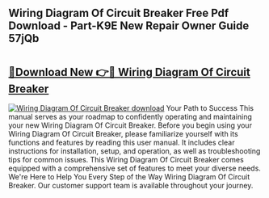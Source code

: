 ## Wiring Diagram Of Circuit Breaker Free Pdf Download - Part-K9E New Repair Owner Guide 57jQb

# <h2><a href="http://dftrmgp.blite.top/?on=Wiring+Diagram+Of+Circuit+Breaker">🔗Download New 👉🔴 Wiring Diagram Of Circuit Breaker</a></h2>

[![Wiring Diagram Of Circuit Breaker download](https://i.imgur.com/lujVjoI.png)](http://dftrmgp.blite.top/?on=Wiring+Diagram+Of+Circuit+Breaker)
Your Path to Success This manual serves as your roadmap to confidently operating and maintaining your new Wiring Diagram Of Circuit Breaker. Before you begin using your Wiring Diagram Of Circuit Breaker, please familiarize yourself with its functions and features by reading this user manual. It includes clear instructions for installation, setup, and operation, as well as troubleshooting tips for common issues. This Wiring Diagram Of Circuit Breaker comes equipped with a comprehensive set of features to meet your diverse needs. We're Here to Help You Every Step of the Way Wiring Diagram Of Circuit Breaker. Our customer support team is available throughout your journey.
